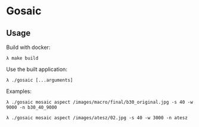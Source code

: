 # Gosaic

## Usage

Build with docker:

```
λ make build
```

Use the built application:

```
λ ./gosaic [...arguments]
```

Examples:

```
λ ./gosaic mosaic aspect /images/macro/final/b30_original.jpg -s 40 -w 9000 -n b30_40_9000

λ ./gosaic mosaic aspect /images/atesz/02.jpg -s 40 -w 3000 -n atesz
```
